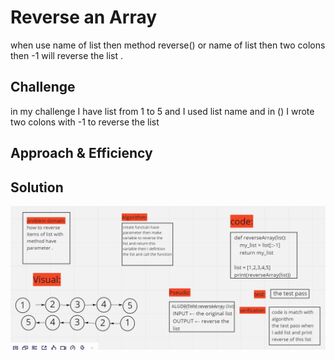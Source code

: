 # Reverse an Array
when use name of list then method reverse() or name of list then two colons then -1 will reverse the list . 
## Challenge
in my challenge I have list from 1 to 5 and I used list name and in () I wrote two colons with -1 to reverse the list
## Approach & Efficiency
<!-- What approach did you take? Why? What is the Big O space/time for this approach? -->

## Solution
![array_reverse](python/code_challenges/assets/reverseList.PNG)